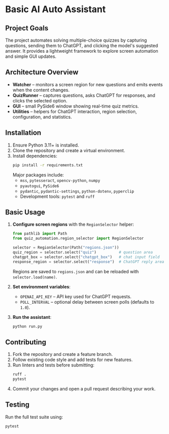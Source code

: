 # Basic AI Auto Assistant

## Project Goals
The project automates solving multiple-choice quizzes by capturing questions, sending them to ChatGPT, and clicking the model's suggested answer. It provides a lightweight framework to explore screen automation and simple GUI updates.

## Architecture Overview
- **Watcher** – monitors a screen region for new questions and emits events when the content changes.
- **QuizRunner** – captures questions, asks ChatGPT for responses, and clicks the selected option.
- **GUI** – small PySide6 window showing real-time quiz metrics.
- **Utilities** – helpers for ChatGPT interaction, region selection, configuration, and statistics.

## Installation
1. Ensure Python 3.11+ is installed.
2. Clone the repository and create a virtual environment.
3. Install dependencies:
   ```bash
   pip install -r requirements.txt
   ```
   Major packages include:
   - `mss`, `pytesseract`, `opencv-python`, `numpy`
   - `pyautogui`, `PySide6`
   - `pydantic`, `pydantic-settings`, `python-dotenv`, `pyperclip`
   - Development tools: `pytest` and `ruff`

## Basic Usage
1. **Configure screen regions** with the `RegionSelector` helper:
   ```python
   from pathlib import Path
   from quiz_automation.region_selector import RegionSelector

   selector = RegionSelector(Path("regions.json"))
   quiz_region = selector.select("quiz")          # question area
   chatgpt_box = selector.select("chatgpt_box")   # chat input field
   response_region = selector.select("response")  # ChatGPT reply area
   ```
   Regions are saved to `regions.json` and can be reloaded with `selector.load(name)`.

2. **Set environment variables**:
   - `OPENAI_API_KEY` – API key used for ChatGPT requests.
   - `POLL_INTERVAL` – optional delay between screen polls (defaults to `1.0`).

3. **Run the assistant**:
   ```bash
   python run.py
   ```

## Contributing
1. Fork the repository and create a feature branch.
2. Follow existing code style and add tests for new features.
3. Run linters and tests before submitting:
   ```bash
   ruff .
   pytest
   ```
4. Commit your changes and open a pull request describing your work.

## Testing
Run the full test suite using:
```bash
pytest
```

